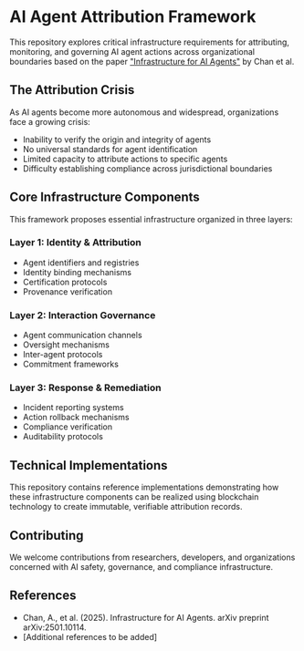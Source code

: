 # AI Agent Attribution Framework

This repository explores critical infrastructure requirements for attributing, monitoring, and governing AI agent actions across organizational boundaries based on the paper ["Infrastructure for AI Agents"](https://arxiv.org/abs/2501.10114) by Chan et al.

## The Attribution Crisis

As AI agents become more autonomous and widespread, organizations face a growing crisis:
- Inability to verify the origin and integrity of agents
- No universal standards for agent identification
- Limited capacity to attribute actions to specific agents
- Difficulty establishing compliance across jurisdictional boundaries

## Core Infrastructure Components

This framework proposes essential infrastructure organized in three layers:

### Layer 1: Identity & Attribution
- Agent identifiers and registries
- Identity binding mechanisms
- Certification protocols
- Provenance verification

### Layer 2: Interaction Governance
- Agent communication channels
- Oversight mechanisms
- Inter-agent protocols
- Commitment frameworks

### Layer 3: Response & Remediation
- Incident reporting systems
- Action rollback mechanisms
- Compliance verification
- Auditability protocols

## Technical Implementations

This repository contains reference implementations demonstrating how these infrastructure components can be realized using blockchain technology to create immutable, verifiable attribution records.

## Contributing

We welcome contributions from researchers, developers, and organizations concerned with AI safety, governance, and compliance infrastructure.

## References

- Chan, A., et al. (2025). Infrastructure for AI Agents. arXiv preprint arXiv:2501.10114.
- [Additional references to be added]
